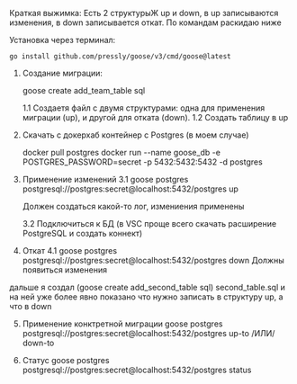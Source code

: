 Краткая выжимка: Есть 2 структурыЖ up и down, в up записываются изменения, в down записывается откат. По командам раскидаю ниже

Установка через терминал:

	go install github.com/pressly/goose/v3/cmd/goose@latest

1. Создание миграции:

	goose create add_team_table sql

	1.1 Создаетя файл с двумя структурами: одна для применения миграции (up), и другой для отката (down).
	1.2 Создать таблицу в up	

2. Скачать с докерхаб контейнер с Postgres (в моем случае)

	docker pull postgres
	docker run --name goose_db -e POSTGRES_PASSWORD=secret -p 5432:5432:5432 -d postgres

3. Применение изменений
	3.1 	goose postgres postgresql://postgres:secret@localhost:5432/postgres up

	Должен создаться какой-то лог, измениения применены

	3.2 Подключиться к БД (в VSC проще всего скачать расширение PostgreSQL и создать коннект)

4. Откат
	4.1	goose postgres postgresql://postgres:secret@localhost:5432/postgres down
	Должны появиться изменения 

дальше я создал (goose create add_second_table sql) second_table.sql и на ней уже более явно показано что нужно записать в структуру up, а что в down

5. Применение конктретной миграции
	goose postgres postgresql://postgres:secret@localhost:5432/postgres up-to /ИЛИ/ down-to<some id> 

6. Статус
   	goose postgres postgresql://postgres:secret@localhost:5432/postgres status
